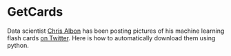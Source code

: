 # GetCards

Data scientist [Chris Albon](https://chrisalbon.com/) has been posting pictures of his machine learning flash cards [on Twitter](https://twitter.com/chrisalbon?lang=en).  Here is how to automatically download them using python.
